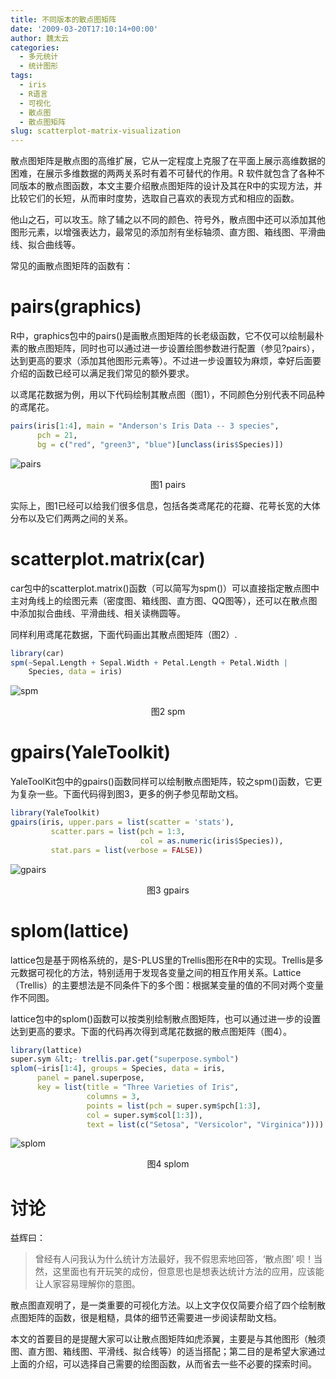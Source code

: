 ```yaml
---
title: 不同版本的散点图矩阵
date: '2009-03-20T17:10:14+00:00'
author: 魏太云
categories:
  - 多元统计
  - 统计图形
tags:
  - iris
  - R语言
  - 可视化
  - 散点图
  - 散点图矩阵
slug: scatterplot-matrix-visualization
---
```


散点图矩阵是散点图的高维扩展，它从一定程度上克服了在平面上展示高维数据的困难，在展示多维数据的两两关系时有着不可替代的作用。R 软件就包含了各种不同版本的散点图函数，本文主要介绍散点图矩阵的设计及其在R中的实现方法，并比较它们的长短，从而审时度势，选取自己喜欢的表现方式和相应的函数。<!--more-->



他山之石，可以攻玉。除了辅之以不同的颜色、符号外，散点图中还可以添加其他图形元素，以增强表达力，最常见的添加剂有坐标轴须、直方图、箱线图、平滑曲线、拟合曲线等。

常见的画散点图矩阵的函数有：

# pairs(graphics)

R中，graphics包中的pairs()是画散点图矩阵的长老级函数，它不仅可以绘制最朴素的散点图矩阵，同时也可以通过进一步设置绘图参数进行配置（参见?pairs），达到更高的要求（添加其他图形元素等）。不过进一步设置较为麻烦，幸好后面要介绍的函数已经可以满足我们常见的额外要求。

以鸢尾花数据为例，用以下代码绘制其散点图（图1），不同颜色分别代表不同品种的鸢尾花。

```r
pairs(iris[1:4], main = "Anderson's Iris Data -- 3 species",
      pch = 21,
      bg = c("red", "green3", "blue")[unclass(iris$Species)])
```

![pairs](https://uploads.cosx.org/wp-content/uploads/2009/03/pairs.png)

<p style="text-align: center;">图1 pairs</p>

实际上，图1已经可以给我们很多信息，包括各类鸢尾花的花瓣、花萼长宽的大体分布以及它们两两之间的关系。

# scatterplot.matrix(car)

car包中的scatterplot.matrix()函数（可以简写为spm()）可以直接指定散点图中主对角线上的绘图元素（密度图、箱线图、直方图、QQ图等），还可以在散点图中添加拟合曲线、平滑曲线、相关读椭圆等。

同样利用鸢尾花数据，下面代码画出其散点图矩阵（图2）.

```r
library(car)
spm(~Sepal.Length + Sepal.Width + Petal.Length + Petal.Width |
    Species, data = iris)
```

![spm](https://uploads.cosx.org/wp-content/uploads/2009/03/spm.png)

<p style="text-align: center;">图2 spm</p>

# gpairs(YaleToolkit)

YaleToolKit包中的gpairs()函数同样可以绘制散点图矩阵，较之spm()函数，它更为复杂一些。下面代码得到图3，更多的例子参见帮助文档。

```r
library(YaleToolkit)
gpairs(iris, upper.pars = list(scatter = 'stats'),
         scatter.pars = list(pch = 1:3,
                             col = as.numeric(iris$Species)),
         stat.pars = list(verbose = FALSE))
```

![gpairs](https://uploads.cosx.org/wp-content/uploads/2009/03/gpairs.png)
<p style="text-align: center;">图3 gpairs</p>

# splom(lattice)

lattice包是基于网格系统的，是S-PLUS里的Trellis图形在R中的实现。Trellis是多元数据可视化的方法，特别适用于发现各变量之间的相互作用关系。Lattice（Trellis）的主要想法是不同条件下的多个图：根据某变量的值的不同对两个变量作不同图。

lattice包中的splom()函数可以按类别绘制散点图矩阵，也可以通过进一步的设置达到更高的要求。下面的代码再次得到鸢尾花数据的散点图矩阵（图4）。

```r
library(lattice)
super.sym &lt;- trellis.par.get("superpose.symbol")
splom(~iris[1:4], groups = Species, data = iris,
      panel = panel.superpose,
      key = list(title = "Three Varieties of Iris",
                 columns = 3,
                 points = list(pch = super.sym$pch[1:3],
                 col = super.sym$col[1:3]),
                 text = list(c("Setosa", "Versicolor", "Virginica"))))
```

![splom](https://uploads.cosx.org/wp-content/uploads/2009/03/splom.png)
<p style="text-align: center;">图4 splom</p>

# 讨论

益辉曰：

> 曾经有人问我认为什么统计方法最好，我不假思索地回答，‘散点图’ 呗！当然，这里面也有开玩笑的成份，但意思也是想表达统计方法的应用，应该能让人家容易理解你的意图。

散点图直观明了，是一类重要的可视化方法。以上文字仅仅简要介绍了四个绘制散点图矩阵的函数，很是粗糙，具体的细节还需要进一步阅读帮助文档。

本文的首要目的是提醒大家可以让散点图矩阵如虎添翼，主要是与其他图形（触须图、直方图、箱线图、平滑线、拟合线等）的适当搭配；第二目的是希望大家通过上面的介绍，可以选择自己需要的绘图函数，从而省去一些不必要的探索时间。
